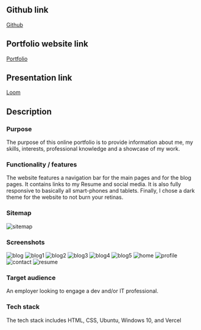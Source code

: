 ## Github link

[Github](https://github.com/3renD/portfolio)

## Portfolio website link

[Portfolio](https://portfolio-phi-three-48.vercel.app/)

## Presentation link

[Loom](https://www.loom.com/share/5df4a61310b04013b85e6b07f275719c)

## Description

### Purpose
The purpose of this online portfolio is to provide information about me, my skills, interests, professional knowledge and a showcase of my work.

### Functionality / features
The website features a navigation bar for the main pages and for the blog pages. It contains links to my Resume and social media. It is also fully responsive to basically all smart-phones and tablets. Finally, I chose a dark theme for the website to not burn your retinas.

### Sitemap
![sitemap](/docs/portfolio%20sitemap.drawio%20(1).png "Sitemap")

### Screenshots
![blog](/docs/blog.png "blog")
![blog1](/docs/Blog1.png "blog1")
![blog2](/docs/blog2.png "blog2")
![blog3](/docs/blog3.png "blog3")
![blog4](/docs/blog4.png "blog4")
![blog5](/docs/blog5.png "blog5")
![home](/docs/home.png "home")
![profile](/docs/profile.png "profile")
![contact](/docs/contact.png "contact")
![resume](/docs/resume.JPG "resume")

### Target audience
An employer looking to engage a dev and/or IT professional.

### Tech stack
The tech stack includes HTML, CSS, Ubuntu, Windows 10, and Vercel
